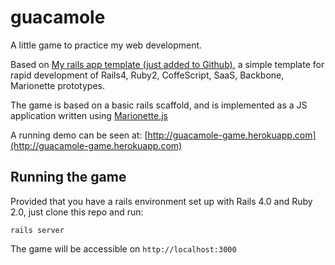 guacamole
=========

A little game to practice my web development.

Based on [My rails app template (just added to Github)](https://github.com/asakin/prototype-skeleton), a simple template for rapid development of
Rails4, Ruby2, CoffeScript, SaaS, Backbone, Marionette prototypes.

The game is based on a basic rails scaffold, and is implemented as a JS application written using [Marionette.js](http://marionettejs.com/)

A running demo can be seen at: [http://guacamole-game.herokuapp.com](http://guacamole-game.herokuapp.com)


Running the game
----------------
Provided that you have a rails environment set up with Rails 4.0 and Ruby 2.0, just clone this repo and run:

`rails server`

The game will be accessible on `http://localhost:3000`

